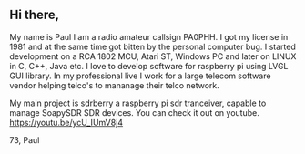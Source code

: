 ## Hi there,
My name is Paul I am a radio amateur callsign PA0PHH. I got my license in 1981 and at the same time got bitten by the personal computer bug.
I started development on a RCA 1802 MCU, Atari ST, Windows PC and later on LINUX in C, C++, Java etc.
I love to develop software for raspberry pi using LVGL GUI library.
In my professional live I work for a large telecom software vendor helping telco's to mananage their telco network. 

My main project is sdrberry a raspberry pi sdr tranceiver, capable to manage SoapySDR SDR devices. 
You can check it out on youtube. https://youtu.be/ycU_IUmV8j4


73,
Paul


<!--
**paulh002/paulh002** is a ✨ _special_ ✨ repository because its `README.md` (this file) appears on your GitHub profile.

Here are some ideas to get you started:

- 🔭 I’m currently working on ...
- 🌱 I’m currently learning ...
- 👯 I’m looking to collaborate on ...
- 🤔 I’m looking for help with ...
- 💬 Ask me about ...
- 📫 How to reach me: ...
- 😄 Pronouns: ...
- ⚡ Fun fact: ...
-->
